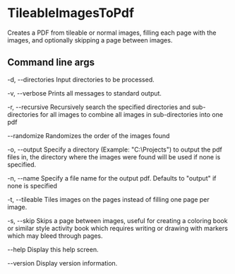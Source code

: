# TileableImagesToPdf
Creates a PDF from tileable or normal images, filling each page with the images, and optionally skipping a page between images.

## Command line args

  -d, --directories  Input directories to be processed.

  -v, --verbose      Prints all messages to standard output.

  -r, --recursive    Recursively search the specified directories and sub-directories for all images to combine all images in sub-directories into one pdf

  --randomize        Randomizes the order of the images found

  -o, --output       Specify a directory (Example: "C:\Projects\") to output the pdf files in, the directory where the images were found will be used if none is specified.

  -n, --name         Specify a file name for the output pdf. Defaults to "output" if none is specified

  -t, --tileable     Tiles images on the pages instead of filling one page per image.

  -s, --skip         Skips a page between images, useful for creating a coloring book or similar style activity book which requires writing or drawing with markers which may bleed through pages.

  --help             Display this help screen.

  --version          Display version information.

